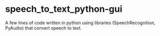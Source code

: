 # speech_to_text_python-gui
A few lines of code written in python using libraries (SpeechRecognition, PyAudio) that convert speech to text.
